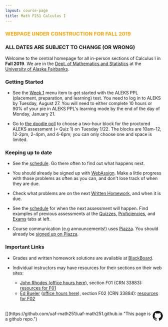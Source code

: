 ```yaml
---
layout: course-page
title: Math F251 Calculus I
---
```


### <span style="color:orange">WEBPAGE UNDER CONSTRUCTION FOR FALL 2019</span>

### ALL DATES ARE SUBJECT TO CHANGE (OR WRONG)

Welcome to the central homepage for all in-person sections of Calculus I in **Fall 2019**.  We are in the [Dept. of Mathematics and Statistics](http://www.uaf.edu/dms/) at the [University of Alaska Fairbanks](http://www.uaf.edu/).

### Getting Started

* See the [Week 1](week1) menu item to get started with the ALEKS PPL (placement, preparation, and learning) test.  You need to log in to ALEKS by Tuesday, August 27.  You will need to either complete 10 hours or 90% of your pie in ALEKS PPL's learning mode by the end of the day of Monday, January 21.

* Go to [the doodle poll](https://doodle.com/poll/cr28umftgm2be6f5) to choose a two-hour block for the proctored ALEKS assessment (= Quiz 1) on Tuesday 1/22.  The blocks are 10am-12, 12-2pm, 2-4pm, and 4-6pm; you can only choose one and space is limited.

### Keeping up to date

* See the [schedule](assets/general/Spring2019/MATH251-Schedule.pdf).  Go there often to find out what happens next.

* You should already be signed up with [WebAssign](https://webassign.net/).  Make a little progress with those problems as often as you can, and don't lose track of when they are due.

* Check what problems are on the next [Written Homework](writtenhomework), and when it is due.

* See the [schedule](assets/general/Spring2019/MATH251-Schedule.pdf) for when the next assessment will happen.  Find examples of previous assessments at the [Quizzes](quizzes), [Proficiencies](proficiencies), and [Exams](exams) tabs at left.

* Course communication (e.g announcements!) uses [Piazza](https://piazza.com/uaf/spring2019/math251/home).  You should already be [signed up on Piazza](https://piazza.com/uaf/spring2019/math251).  <!-- Start by [signing up with Piazza](https://piazza.com/uaf/spring2019/math251). -->


### Important Links

* Grades and written homework solutions are available at [BlackBoard](https://classes.alaska.edu).

* Individual instructors may have resources for their sections on their web sites:

	- [John Rhodes (office hours here)](https://jarhodesuaf.github.io/), section F01 (CRN 33883): [resources for F01](https://jarhodesuaf.github.io/M251.html)
	- [Ed Bueler](http://bueler.github.io) ([office hours here](http://bueler.github.io/OffHrs.htm)), section F02 (CRN 33884): [resources for F02](http://bueler.github.io/M251S19_F02/index.html)

<br>
[<img src="GitHub-Mark-32px.png" align="right">](https://github.com/uaf-math251/uaf-math251.github.io "This page is a github repo.")

